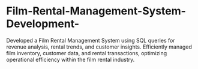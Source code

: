 # Film-Rental-Management-System-Development-
Developed a Film Rental Management System using SQL queries for revenue analysis, rental trends, and customer insights. Efficiently managed film inventory, customer data, and rental transactions, optimizing operational efficiency within the film rental industry.
